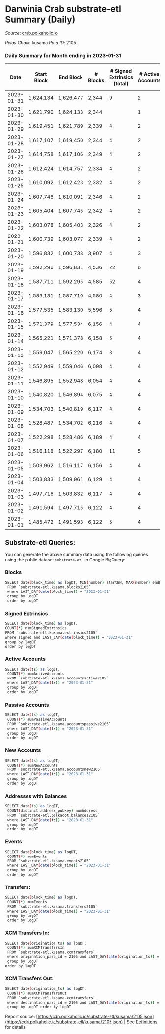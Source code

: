 # Darwinia Crab substrate-etl Summary (Daily)

_Source_: [crab.polkaholic.io](https://crab.polkaholic.io)

*Relay Chain*: kusama
*Para ID*: 2105



### Daily Summary for Month ending in 2023-01-31


| Date | Start Block | End Block | # Blocks | # Signed Extrinsics (total) | # Active Accounts | # Passive | # New | # Addresses with Balances | # Events | # Transfers | # XCM Transfers In | # XCM Transfers Out | Issues | 
| ---- | ----------- | --------- | -------- | --------------------------- | ----------------- | --------- | ----- | ------------------------- | -------- | ----------- | ------------------ | ------------------- | ------ |
| 2023-01-31 | 1,624,134 | 1,626,477 | 2,344 | 9 | 2 |  |  | 52 | 4,725 |   |   |   |  |
| 2023-01-30 | 1,621,790 | 1,624,133 | 2,344 |  | 1 |  |  | 52 | 4,690 |   |   |   |  |
| 2023-01-29 | 1,619,451 | 1,621,789 | 2,339 | 4 | 2 | 1 |  | 52 | 4,761 | 66 ($0.06) |   |   |  |
| 2023-01-28 | 1,617,107 | 1,619,450 | 2,344 | 4 | 2 |  |  | 52 | 4,705 |   |   |   |  |
| 2023-01-27 | 1,614,758 | 1,617,106 | 2,349 | 4 | 2 |  |  | 52 | 4,715 |   |   |   |  |
| 2023-01-26 | 1,612,424 | 1,614,757 | 2,334 | 4 | 2 |  |  | 52 | 4,686 |   |   |   |  |
| 2023-01-25 | 1,610,092 | 1,612,423 | 2,332 | 4 | 2 |  |  | 52 | 4,681 |   |   |   |  |
| 2023-01-24 | 1,607,746 | 1,610,091 | 2,346 | 4 | 2 |  |  | 52 | 4,709 |   |   |   |  |
| 2023-01-23 | 1,605,404 | 1,607,745 | 2,342 | 4 | 2 |  |  | 52 | 4,702 |   |   |   |  |
| 2023-01-22 | 1,603,078 | 1,605,403 | 2,326 | 4 | 2 |  |  | 52 | 4,669 |   |   |   |  |
| 2023-01-21 | 1,600,739 | 1,603,077 | 2,339 | 4 | 2 |  |  | 52 | 4,695 |   |   |   |  |
| 2023-01-20 | 1,596,832 | 1,600,738 | 3,907 | 4 | 3 |  |  | 52 | 7,832 |   |   |   |  |
| 2023-01-19 | 1,592,296 | 1,596,831 | 4,536 | 22 | 6 | 5 |  | 52 | 9,423 | 245 ($3.54) |   |   |  |
| 2023-01-18 | 1,587,711 | 1,592,295 | 4,585 | 52 | 4 | 3 |  | 52 | 9,664 | 279 ($202.47) |   |   |  |
| 2023-01-17 | 1,583,131 | 1,587,710 | 4,580 | 4 | 3 |  |  | 52 | 9,179 |   |   |   |  |
| 2023-01-16 | 1,577,535 | 1,583,130 | 5,596 | 5 | 4 | 1 |  | 52 | 11,281 | 66 ($0.06) |   |   |  |
| 2023-01-15 | 1,571,379 | 1,577,534 | 6,156 | 4 | 4 |  |  | 52 | 12,332 |   |   |   |  |
| 2023-01-14 | 1,565,221 | 1,571,378 | 6,158 | 5 | 4 |  |  | 52 | 12,339 |   |   |   |  |
| 2023-01-13 | 1,559,047 | 1,565,220 | 6,174 | 3 | 4 |  |  | 52 | 12,363 |   |   |   |  |
| 2023-01-12 | 1,552,949 | 1,559,046 | 6,098 | 4 | 4 |  |  | 52 | 12,216 |   |   |   |  |
| 2023-01-11 | 1,546,895 | 1,552,948 | 6,054 | 4 | 4 |  |  | 52 | 12,127 |   |   |   |  |
| 2023-01-10 | 1,540,820 | 1,546,894 | 6,075 | 4 | 4 |  |  | 52 | 12,169 |   |   |   |  |
| 2023-01-09 | 1,534,703 | 1,540,819 | 6,117 | 4 | 4 |  |  | 52 | 12,254 |   |   |   |  |
| 2023-01-08 | 1,528,487 | 1,534,702 | 6,216 | 4 | 4 |  |  | 52 | 12,451 |   |   |   |  |
| 2023-01-07 | 1,522,298 | 1,528,486 | 6,189 | 4 | 4 |  |  | 52 | 12,398 |   |   |   |  |
| 2023-01-06 | 1,516,118 | 1,522,297 | 6,180 | 11 | 5 | 1 |  | 52 | 12,559 | 144 ($0.19) |   |   |  |
| 2023-01-05 | 1,509,962 | 1,516,117 | 6,156 | 4 | 4 |  |  | 52 | 12,332 |   |   |   |  |
| 2023-01-04 | 1,503,833 | 1,509,961 | 6,129 | 4 | 4 |  |  | 52 | 12,277 |   |   |   |  |
| 2023-01-03 | 1,497,716 | 1,503,832 | 6,117 | 4 | 4 |  |  | 52 | 12,253 |   |   |   |  |
| 2023-01-02 | 1,491,594 | 1,497,715 | 6,122 | 4 | 4 |  |  | 52 | 12,264 |   |   |   |  |
| 2023-01-01 | 1,485,472 | 1,491,593 | 6,122 | 5 | 4 | 1 |  | 52 | 12,333 | 66 ($0.06) |   |   |  |

## Substrate-etl Queries:
You can generate the above summary data using the following queries using the public dataset `substrate-etl` in Google BigQuery:

### Blocks
```bash
SELECT date(block_time) as logDT, MIN(number) startBN, MAX(number) endBN, COUNT(*) numBlocks 
 FROM `substrate-etl.kusama.blocks2105`  
 where LAST_DAY(date(block_time)) = "2023-01-31" 
 group by logDT 
 order by logDT
```

### Signed Extrinsics
```bash
SELECT date(block_time) as logDT, 
COUNT(*) numSignedExtrinsics 
FROM `substrate-etl.kusama.extrinsics2105`  
where signed and LAST_DAY(date(block_time)) = "2023-01-31" 
group by logDT 
order by logDT
```

### Active Accounts
```bash
SELECT date(ts) as logDT, 
 COUNT(*) numActiveAccounts 
 FROM `substrate-etl.kusama.accountsactive2105` 
 where LAST_DAY(date(ts)) = "2023-01-31" 
 group by logDT 
 order by logDT
```

### Passive Accounts
```bash
SELECT date(ts) as logDT, 
 COUNT(*) numPassiveAccounts 
 FROM `substrate-etl.kusama.accountspassive2105` 
 where LAST_DAY(date(ts)) = "2023-01-31" 
 group by logDT 
 order by logDT
```

### New Accounts
```bash
SELECT date(ts) as logDT, 
 COUNT(*) numNewAccounts 
 FROM `substrate-etl.kusama.accountsnew2105` 
 where LAST_DAY(date(ts)) = "2023-01-31" 
 group by logDT
 order by logDT
```

### Addresses with Balances
```bash
SELECT date(ts) as logDT,
 COUNT(distinct address_pubkey) numAddress 
 FROM `substrate-etl.polkadot.balances2105` 
 where LAST_DAY(date(ts)) = "2023-01-31" 
 group by logDT 
 order by logDT
```

### Events
```bash
SELECT date(block_time) as logDT, 
 COUNT(*) numEvents 
 FROM `substrate-etl.kusama.events2105` 
 where LAST_DAY(date(block_time)) = "2023-01-31" 
 group by logDT 
 order by logDT
```

### Transfers:
```bash
SELECT date(block_time) as logDT, 
 COUNT(*) numEvents 
 FROM `substrate-etl.kusama.transfers2105` 
 where LAST_DAY(date(block_time)) = "2023-01-31" 
 group by logDT 
 order by logDT
```

### XCM Transfers In:
```bash
SELECT date(origination_ts) as logDT, 
 COUNT(*) numXCMTransfersIn 
 FROM `substrate-etl.kusama.xcmtransfers` 
 where origination_para_id = 2105 and LAST_DAY(date(origination_ts)) = "2023-01-31" 
 group by logDT 
order by logDT
```

### XCM Transfers Out:
```bash
SELECT date(origination_ts) as logDT, 
 COUNT(*) numXCMTransfersOut 
 FROM `substrate-etl.kusama.xcmtransfers` 
 where destination_para_id = 2105 and LAST_DAY(date(origination_ts)) = "2023-01-31" 
 group by logDT order by logDT
```


Report source: [https://cdn.polkaholic.io/substrate-etl/kusama/2105.json](https://cdn.polkaholic.io/substrate-etl/kusama/2105.json) | See [Definitions](/DEFINITIONS.md) for details
